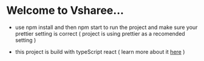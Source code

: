 # Welcome to Vsharee...
* use npm install and then npm start to run the project and make sure your prettier setting is correct ( project is using prettier as a recomended setting )

* this project is build with typeScript react ( learn more about it [here](https://www.roxo.ir/welcome-to-the-typescript-training-course/ ) ) 


